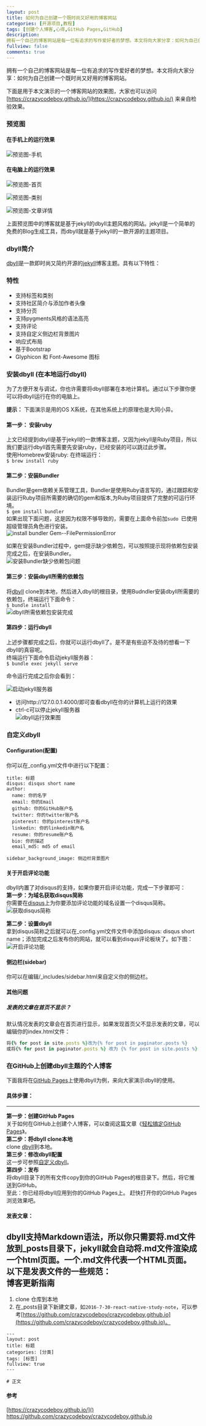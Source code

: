 ```yaml
---
layout: post
title: 如何为自己创建一个既时尚又好用的博客网站 
categories: [开源项目,教程]
tags: [创建个人博客,心得,GitHub Pages,GitHub]
description: 
拥有一个自己的博客网站是每一位有追求的写作爱好者的梦想。本文将向大家分享：如何为自己创建一个既时尚又好用的博客网站。
fullview: false
comments: true
---
```



拥有一个自己的博客网站是每一位有追求的写作爱好者的梦想。本文将向大家分享：如何为自己创建一个既时尚又好用的博客网站。  

下面是用于本文演示的一个博客网站的效果图，大家也可以访问[https://crazycodeboy.github.io/](https://crazycodeboy.github.io/)
来亲自检验效果。
  
### 预览图

#### 在手机上的运行效果
![预览图-手机](https://raw.githubusercontent.com/crazycodeboy/crazycodeboy.github.io/blog/blogs/%E6%97%B6%E5%B0%9A%EF%BC%8C%E7%AE%80%E7%BA%A6%E7%9A%84%E5%8D%9A%E5%AE%A2%E4%B8%BB%E9%A2%98dbyll%E4%BD%BF%E7%94%A8%E5%BF%83%E5%BE%97/images/%E9%A2%84%E8%A7%88%E5%9B%BE-%E6%89%8B%E6%9C%BA.jpg)


#### 在电脑上的运行效果
![预览图-首页](https://raw.githubusercontent.com/crazycodeboy/crazycodeboy.github.io/blog/blogs/%E6%97%B6%E5%B0%9A%EF%BC%8C%E7%AE%80%E7%BA%A6%E7%9A%84%E5%8D%9A%E5%AE%A2%E4%B8%BB%E9%A2%98dbyll%E4%BD%BF%E7%94%A8%E5%BF%83%E5%BE%97/images/%E9%A2%84%E8%A7%88%E5%9B%BE-%E9%A6%96%E9%A1%B5.png)

![预览图-类别](https://raw.githubusercontent.com/crazycodeboy/crazycodeboy.github.io/blog/blogs/%E6%97%B6%E5%B0%9A%EF%BC%8C%E7%AE%80%E7%BA%A6%E7%9A%84%E5%8D%9A%E5%AE%A2%E4%B8%BB%E9%A2%98dbyll%E4%BD%BF%E7%94%A8%E5%BF%83%E5%BE%97/images/%E9%A2%84%E8%A7%88%E5%9B%BE-%E7%B1%BB%E5%88%AB.png)

![预览图-文章详情](https://raw.githubusercontent.com/crazycodeboy/crazycodeboy.github.io/blog/blogs/%E6%97%B6%E5%B0%9A%EF%BC%8C%E7%AE%80%E7%BA%A6%E7%9A%84%E5%8D%9A%E5%AE%A2%E4%B8%BB%E9%A2%98dbyll%E4%BD%BF%E7%94%A8%E5%BF%83%E5%BE%97/images/%E9%A2%84%E8%A7%88%E5%9B%BE-%E6%96%87%E7%AB%A0%E8%AF%A6%E6%83%85.png)


上面预览图中的博客就是基于jekyll的dbyll主题风格的网站。jekyll是一个简单的免费的Blog生成工具，而dbyll就是基于jekyll的一款开源的主题项目。  

### dbyll简介
[dbyll](https://github.com/dbtek/dbyll)是一款即时尚又简约开源的[jekyll](http://jekyllcn.com/)博客主题。具有以下特性：   

### 特性
* 支持标签和类别
* 支持社区简介与添加作者头像
* 支持分页
* 支持pygments风格的语法高亮
* 支持评论
* 支持自定义侧边栏背景图片
* 响应式布局
* 基于Bootstrap
* Glyphicon 和 Font-Awesome 图标



### 安装dbyll (在本地运行dbyll)
 
为了方便开发与调试，你也许需要将dbyll部署在本地计算机。通过以下步骤你便可以将dbyll运行在你的电脑上。  

**提示：**  下面演示是用的OS X系统，在其他系统上的原理也是大同小异。  

#### 第一步： 安装ruby
上文已经提到dbyll是基于jekyll的一款博客主题，又因为jekyll是Ruby项目，所以我们要运行dbyll首先需要先安装ruby，已经安装的可以跳过此步骤。  
使用Homebrew安装ruby: 在终端运行：  
`$ brew install ruby`

#### 第二步：安装Bundler  
Bundler是gem依赖关系管理工具，Bundler是使用Ruby语言写的，通过跟踪和安装运行Ruby项目所需要的确切的gem和版本,为Ruby项目提供了完整的可运行环境。  
`$ gem install bundler`  
如果出现下面问题，这是因为权限不够导致的，需要在上面命令前加`sudo `已使用超级管理员角色进行安装。  
![install bundler Gem--FilePermissionError](https://raw.githubusercontent.com/crazycodeboy/crazycodeboy.github.io/blog/blogs/%E6%97%B6%E5%B0%9A%EF%BC%8C%E7%AE%80%E7%BA%A6%E7%9A%84%E5%8D%9A%E5%AE%A2%E4%B8%BB%E9%A2%98dbyll%E4%BD%BF%E7%94%A8%E5%BF%83%E5%BE%97/images/install%20bundler%20Gem--FilePermissionError.png) 

如果在安装Bundler过程中，gem提示缺少依赖包，可以按照提示现将依赖包安装完成之后，在安装Bundler。   
![安装Bundler缺少依赖包问题](https://raw.githubusercontent.com/crazycodeboy/crazycodeboy.github.io/blog/blogs/%E6%97%B6%E5%B0%9A%EF%BC%8C%E7%AE%80%E7%BA%A6%E7%9A%84%E5%8D%9A%E5%AE%A2%E4%B8%BB%E9%A2%98dbyll%E4%BD%BF%E7%94%A8%E5%BF%83%E5%BE%97/images/%E5%AE%89%E8%A3%85Bundler%E7%BC%BA%E5%B0%91%E4%BE%9D%E8%B5%96%E5%8C%85%E9%97%AE%E9%A2%98.png)

#### 第三步：安装dbyll所需的依赖包  
将[dbyll](https://github.com/dbtek/dbyll) clone到本地，然后进入dbyll的根目录，使用Budndler安装dbyll所需要的依赖包，终端运行下面命令：  
`$ bundle install`    
![dbyll所需依赖包安装完成](https://raw.githubusercontent.com/crazycodeboy/crazycodeboy.github.io/blog/blogs/%E6%97%B6%E5%B0%9A%EF%BC%8C%E7%AE%80%E7%BA%A6%E7%9A%84%E5%8D%9A%E5%AE%A2%E4%B8%BB%E9%A2%98dbyll%E4%BD%BF%E7%94%A8%E5%BF%83%E5%BE%97/images/dbyll%E6%89%80%E9%9C%80%E4%BE%9D%E8%B5%96%E5%8C%85%E5%AE%89%E8%A3%85%E5%AE%8C%E6%88%90.png)  

#### 第四步：运行dbyll  
上述步骤都完成之后，你就可以运行dbyll了。是不是有些迫不及待的想看一下dbyll的真容呢。  
终端运行下面命令启动jekyll服务器：   
`$ bundle exec jekyll serve`  

命令运行完成之后你会看到：  

![启动jekyll服务器](https://raw.githubusercontent.com/crazycodeboy/crazycodeboy.github.io/blog/blogs/%E6%97%B6%E5%B0%9A%EF%BC%8C%E7%AE%80%E7%BA%A6%E7%9A%84%E5%8D%9A%E5%AE%A2%E4%B8%BB%E9%A2%98dbyll%E4%BD%BF%E7%94%A8%E5%BF%83%E5%BE%97/images/%E5%90%AF%E5%8A%A8jekyll%E6%9C%8D%E5%8A%A1%E5%99%A8.png)

* 访问http://127.0.0.1:4000/即可查看dbyll在你的计算机上运行的效果
* ctrl-c可以停止jekyll服务器  
![dbyll运行效果图](https://raw.githubusercontent.com/crazycodeboy/crazycodeboy.github.io/blog/blogs/%E6%97%B6%E5%B0%9A%EF%BC%8C%E7%AE%80%E7%BA%A6%E7%9A%84%E5%8D%9A%E5%AE%A2%E4%B8%BB%E9%A2%98dbyll%E4%BD%BF%E7%94%A8%E5%BF%83%E5%BE%97/images/dbyll%E8%BF%90%E8%A1%8C%E6%95%88%E6%9E%9C%E5%9B%BE.png)  

### 自定义dbyll  

#### Configuration(配置)
你可以在_config.yml文件中进行以下配置：  

```
title: 标题
disqus: disqus short name
author:  
  name: 你的名字  
  email: 你的Email  
  github: 你的GitHub账户名  
  twitter: 你的twitter账户名  
  pinterest: 你的pinterest账户名  
  linkedin: 你的linkedin账户名  
  resume: 你的resume账户名  
  bio: 你的描述  
  email_md5: md5 of email  

sidebar_background_image: 侧边栏背景图片
```  

#### 关于开启评论功能   
dbyll内置了对disqus的支持，如果你要开启评论功能，完成一下步骤即可：  
**第一步：为域名获取disqus简称**  
你需要在[disqus](https://disqus.com/)上为你要添加评论功能的域名设置一个disqus简称。  
![获取disqus简称](https://raw.githubusercontent.com/crazycodeboy/crazycodeboy.github.io/blog/blogs/%E6%97%B6%E5%B0%9A%EF%BC%8C%E7%AE%80%E7%BA%A6%E7%9A%84%E5%8D%9A%E5%AE%A2%E4%B8%BB%E9%A2%98dbyll%E4%BD%BF%E7%94%A8%E5%BF%83%E5%BE%97/images/%E8%8E%B7%E5%8F%96disqus%E7%AE%80%E7%A7%B0.png)

**第二步：设置dbyll**  
拿到disqus简称之后就可以在_config.yml文件文件中添加disqus: disqus short name；添加完成之后发布你的网站，就可以看到disqus评论板块了。如下图：    
![开启评论功能](https://raw.githubusercontent.com/crazycodeboy/crazycodeboy.github.io/blog/blogs/%E6%97%B6%E5%B0%9A%EF%BC%8C%E7%AE%80%E7%BA%A6%E7%9A%84%E5%8D%9A%E5%AE%A2%E4%B8%BB%E9%A2%98dbyll%E4%BD%BF%E7%94%A8%E5%BF%83%E5%BE%97/images/%E5%BC%80%E5%90%AF%E8%AF%84%E8%AE%BA%E5%8A%9F%E8%83%BD.png)  


#### 侧边栏(sidebar)  
你可以在编辑/_includes/sidebar.html来自定义你的侧边栏。  

#### 其他问题 

##### 发表的文章在首页不显示？  
默认情况发表的文章会在首页进行显示，如果发现首页父不显示发表的文章，可以编辑你的index.html文件：  

```ruby 
将{% for post in site.posts %}改为{% for post in paginator.posts %}   
或将{% for post in paginator.posts %} 改为 {% for post in site.posts %}
```  

### 在GitHub上创建dbyll主题的个人博客  
下面我将在[GitHub Pages](http://www.jianshu.com/p/5d0b31032d55)上使用dbyll为例，来向大家演示dbyll的使用。  

#### 具体步骤：

----

**第一步：创建GitHub Pages**  
关于如何在GitHub上创建个人博客，可以查阅这篇文章《[轻松搞定GitHub Pages](http://www.jianshu.com/p/5d0b31032d55)》。  
**第二步：将dbyll clone本地**   
clone [dbyll](https://github.com/dbtek/dbyll)到本地。   
**第三步：修改dbyll配置**  
这一步可参照[自定义dbyll]()。   
**第四步：发布**  
将dbyll目录下的所有文件copy到你的GitHub Pages的根目录下。然后，将它推送到GitHub。  
至此：你已经将dbyll应用到你的GitHub Pages上。 
赶快打开你的GitHub Pages浏览效果吧。   

#### 发表文章：  
dbyll支持Markdown语法，所以你只需要将.md文件放到_posts目录下，jekyll就会自动将.md文件渲染成一个html页面。一个.md文件代表一个HTML页面。  
**以下是发表文件的一些规范：**  
博客更新指南  
-----

1. clone 仓库到本地
2. 在_posts目录下新建文章，如``2016-7-30-react-native-study-note``，可以参考[https://github.com/crazycodeboy/crazycodeboy.github.io](https://github.com/crazycodeboy/crazycodeboy.github.io)。
  
```
---
layout: post  
title: 标题  
categories: [分类]  
tags: [标签]  
fullview: true  
---

# 正文
```

#### 参考  
[https://crazycodeboy.github.io/]()  
[https://github.com/crazycodeboy/crazycodeboy.github.io  ](https://github.com/crazycodeboy/crazycodeboy.github.io)


   


